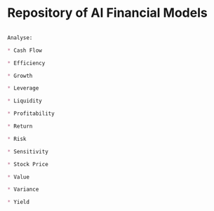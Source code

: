 # Repository of AI Financial Models

```markdown

Analyse:

* Cash Flow

* Efficiency

* Growth

* Leverage

* Liquidity

* Profitability

* Return

* Risk

* Sensitivity

* Stock Price

* Value

* Variance

* Yield

```
